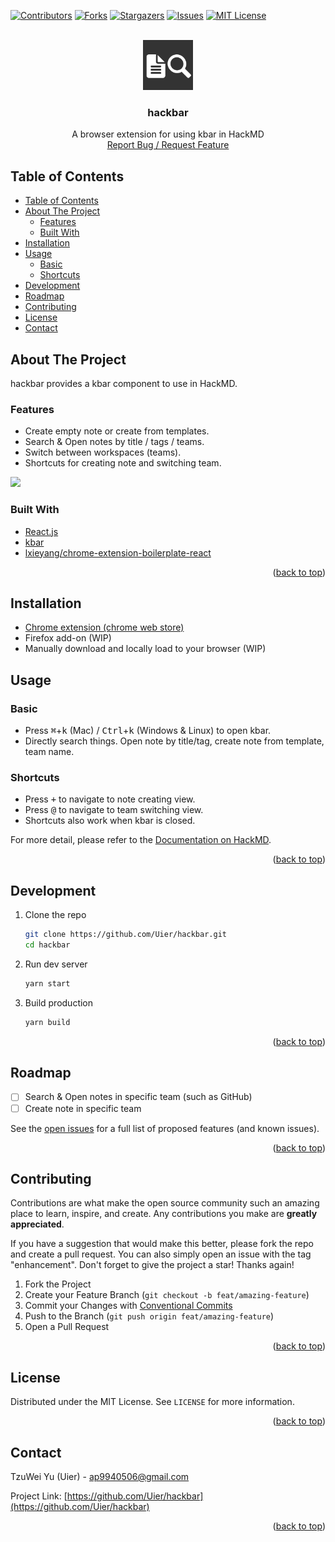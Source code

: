 <div id="top"></div>

[![Contributors][contributors-shield]][contributors-url]
[![Forks][forks-shield]][forks-url]
[![Stargazers][stars-shield]][stars-url]
[![Issues][issues-shield]][issues-url]
[![MIT License][license-shield]][license-url]

<br />
<div align="center">
  <a href="https://github.com/Uier/hackbar">
    <img src="src/assets/img/icon-128.png" alt="Logo" width="80" height="80">
  </a>
  <h3 align="center">hackbar</h3>
  <p align="center">
    A browser extension for using kbar in HackMD
    <br />
    <a href="https://github.com/Uier/hackbar/issues">Report Bug / Request Feature</a>
  </p>
</div>

## Table of Contents

-   [Table of Contents](#table-of-contents)
-   [About The Project](#about-the-project)
    -   [Features](#features)
    -   [Built With](#built-with)
-   [Installation](#installation)
-   [Usage](#usage)
    -   [Basic](#basic)
    -   [Shortcuts](#shortcuts)
-   [Development](#development)
-   [Roadmap](#roadmap)
-   [Contributing](#contributing)
-   [License](#license)
-   [Contact](#contact)

## About The Project

hackbar provides a kbar component to use in HackMD.

### Features

-   Create empty note or create from templates.
-   Search & Open notes by title / tags / teams.
-   Switch between workspaces (teams).
-   Shortcuts for creating note and switching team.

![](demo/hackbar-demo.gif)

### Built With

-   [React.js](https://reactjs.org/)
-   [kbar](https://kbar.vercel.app/)
-   [lxieyang/chrome-extension-boilerplate-react](https://github.com/lxieyang/chrome-extension-boilerplate-react)

<p align="right">(<a href="#top">back to top</a>)</p>

## Installation

-   [Chrome extension (chrome web store)](https://chrome.google.com/webstore/detail/hackbar/algbkiepdpcjnhgagoddfcicdeaiimba)
-   Firefox add-on (WIP)
-   Manually download and locally load to your browser (WIP)

## Usage

### Basic

-   Press <kbd>⌘</kbd>+<kbd>k</kbd> (Mac) / <kbd>Ctrl</kbd>+<kbd>k</kbd> (Windows & Linux) to open kbar.
-   Directly search things. Open note by title/tag, create note from template, team name.

### Shortcuts

-   Press <kbd>+</kbd> to navigate to note creating view.
-   Press <kbd>@</kbd> to navigate to team switching view.
-   Shortcuts also work when kbar is closed.

For more detail, please refer to the [Documentation on HackMD](https://hackmd.io/@uier/hackbar).

<p align="right">(<a href="#top">back to top</a>)</p>

## Development

1. Clone the repo
    ```sh
    git clone https://github.com/Uier/hackbar.git
    cd hackbar
    ```
2. Run dev server
    ```sh
    yarn start
    ```
3. Build production
    ```sh
    yarn build
    ```

<p align="right">(<a href="#top">back to top</a>)</p>

## Roadmap

-   [ ] Search & Open notes in specific team (such as GitHub)
-   [ ] Create note in specific team

See the [open issues](https://github.com/Uier/hackbar/issues) for a full list of proposed features (and known issues).

<p align="right">(<a href="#top">back to top</a>)</p>

## Contributing

Contributions are what make the open source community such an amazing place to learn, inspire, and create. Any contributions you make are **greatly appreciated**.

If you have a suggestion that would make this better, please fork the repo and create a pull request. You can also simply open an issue with the tag "enhancement".
Don't forget to give the project a star! Thanks again!

1. Fork the Project
2. Create your Feature Branch (`git checkout -b feat/amazing-feature`)
3. Commit your Changes with [Conventional Commits](https://www.conventionalcommits.org/en/v1.0.0/)
4. Push to the Branch (`git push origin feat/amazing-feature`)
5. Open a Pull Request

<p align="right">(<a href="#top">back to top</a>)</p>

## License

Distributed under the MIT License. See `LICENSE` for more information.

<p align="right">(<a href="#top">back to top</a>)</p>

## Contact

TzuWei Yu (Uier) - ap9940506@gmail.com

Project Link: [https://github.com/Uier/hackbar](https://github.com/Uier/hackbar)

<p align="right">(<a href="#top">back to top</a>)</p>

<!-- MARKDOWN LINKS & IMAGES -->
<!-- https://www.markdownguide.org/basic-syntax/#reference-style-links -->

[contributors-shield]: https://img.shields.io/github/contributors/Uier/hackbar.svg?style=for-the-badge
[contributors-url]: https://github.com/Uier/hackbar/graphs/contributors
[forks-shield]: https://img.shields.io/github/forks/Uier/hackbar.svg?style=for-the-badge
[forks-url]: https://github.com/Uier/hackbar/network/members
[stars-shield]: https://img.shields.io/github/stars/Uier/hackbar.svg?style=for-the-badge
[stars-url]: https://github.com/Uier/hackbar/stargazers
[issues-shield]: https://img.shields.io/github/issues/Uier/hackbar.svg?style=for-the-badge
[issues-url]: https://github.com/Uier/hackbar/issues
[license-shield]: https://img.shields.io/github/license/Uier/hackbar.svg?style=for-the-badge
[license-url]: https://github.com/Uier/hackbar/blob/master/LICENSE
